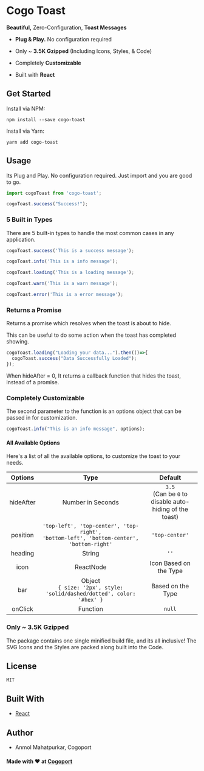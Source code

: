 # Cogo Toast

**Beautiful,** Zero-Configuration, **Toast Messages** 
- **Plug & Play.** No configuration required

- Only ~ **3.5K Gzipped** (Including Icons, Styles, & Code)

- Completely **Customizable**

- Built with **React**

## Get Started

Install via NPM: 
```
npm install --save cogo-toast
```

Install via Yarn: 
```
yarn add cogo-toast
```

## Usage

Its Plug and Play. No configuration required. Just import and you are good to go.

```javascript
import cogoToast from 'cogo-toast';

cogoToast.success("Success!");
```

### 5 Built in Types

There are 5 built-in types to handle the most common cases in any application. 

```javascript
cogoToast.success('This is a success message');

cogoToast.info('This is a info message');

cogoToast.loading('This is a loading message');

cogoToast.warn('This is a warn message');

cogoToast.error('This is a error message');
```

### Returns a Promise

Returns a promise which resolves when the toast is about to hide. 

This can be useful to do some action when the toast has completed showing.

```javascript 
cogoToast.loading("Loading your data...").then(()=>{
  cogoToast.success("Data Successfully Loaded");
});
```

When hideAfter = 0, It returns a callback function that hides the toast, instead of a promise.

### Completely Customizable

The second parameter to the function is an options object that can be passed in for customization.

```javascript
cogoToast.info("This is an info message", options);
```

#### All Available Options

Here's a list of all the available options, to customize the toast to your needs.

| Options       | Type                  | Default  |
| :-------------: |:---------------------:|:-----:|
| hideAfter     | Number in Seconds       |  ```3.5``` <br />(Can be ```0``` to disable auto-hiding of the toast) |
| position      | ```'top-left', 'top-center', 'top-right',``` <br /> ```'bottom-left', 'bottom-center', 'bottom-right'``` | ```'top-center'``` |
| heading       | String                |   ```''``` |
| icon          | ReactNode             |   Icon Based on the Type |
| bar           | Object <br /> ```{ size: '2px', style: 'solid/dashed/dotted', color: '#hex' }```              |   Based on the Type |
| onClick       | Function               |   ```null``` |

### Only ~ 3.5K Gzipped

The package contains one single minified build file, and its all inclusive! The SVG Icons and the Styles are packed along built into the Code. 

## License

```MIT```

## Built With

-   [React](https://reactjs.org/)

## Author 

- Anmol Mahatpurkar, Cogoport

#### Made with ♥ at [Cogoport](https://www.cogoport.com/)
